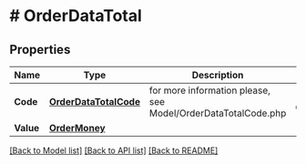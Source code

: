 # # OrderDataTotal


## Properties 


Name | Type | Description | Notes
------------ | ------------- | ------------- | -------------
**Code**| [**OrderDataTotalCode**](OrderDataTotalCode.md) |  for more information please, see Model/OrderDataTotalCode.php  | [default to ORDERDATATOTALCODE_UNKNOWN]
**Value**| [**OrderMoney**](OrderMoney.md) |   |


[[Back to Model list]](../../README.md#models) [[Back to API list]](../../README.md#endpoints) [[Back to README]](../../README.md)

